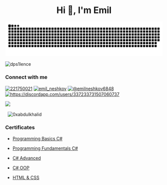 <h1 align="center">Hi 👋, I'm Emil</h1>

<div align="center">
  <img  src="https://github.com/1999AZZAR/1999AZZAR/blob/main/resources/img/grid-snake.svg"
       alt="snake" />
</div>

<p align="left"> <img src="https://komarev.com/ghpvc/?username=ElectronicBg&label=Profile%20views&color=0e75b6&style=flat" alt="dps1lence" /> </p>

<h3 align="left">Connect with me</h3>
<p align="left">
<a href="https://stackoverflow.com/users/22175002/emil-neshkov?tab=profile" target="blank"><img align="center" src="https://raw.githubusercontent.com/rahuldkjain/github-profile-readme-generator/master/src/images/icons/Social/stack-overflow.svg" alt="221750021" height="30" width="40" /></a>
<a href="https://www.instagram.com/emil_neshkov" target="blank"><img align="center" src="https://raw.githubusercontent.com/rahuldkjain/github-profile-readme-generator/master/src/images/icons/Social/instagram.svg" alt="emil_neshkov" height="30" width="40" /></a>
<a href="https://www.youtube.com/@emilneshkov6848" target="blank"><img align="center" src="https://raw.githubusercontent.com/rahuldkjain/github-profile-readme-generator/master/src/images/icons/Social/youtube.svg" alt="@emilneshkov6848" height="30" width="40" /></a>
<a href="https://discordapp.com/users/337233731507060737" target="blank"><img align="center" src="https://raw.githubusercontent.com/rahuldkjain/github-profile-readme-generator/master/src/images/icons/Social/discord.svg" alt="https://discordapp.com/users/337233731507060737" height="30" width="40" /></a>
</p>

<p>  <img src="https://github-readme-stats.vercel.app/api?username=ElectronicBg&include_all_commits=true&count_private=true&show_icons=true&line_height=20&title_color=7A7ADB&icon_color=2234AE&text_color=D3D3D3&bg_color=0,000000,130F40" width="450"/></p>

<p>&nbsp; <img src="https://github-readme-stats.vercel.app/api/top-langs?username=ElectronicBg&show_icons=true&locale=en&layout=compact&line_height=20&title_color=7A7ADB&icon_color=2234AE&text_color=D3D3D3&bg_color=0,000000,130F40" width="375"  alt="0xabdulkhalid"/></p>

<h3 align="left">Certificates</h3>

- [Programming Basics C#](https://softuni.bg/certificates/details/124145/f51baec3)

- [Programming Fundamentals C#](https://softuni.bg/certificates/details/139503/c6bc1683)

- [C# Advanced](https://softuni.bg/certificates/details/158097/463d9e76)

- [C# OOP](https://softuni.bg/certificates/details/168713/3b23e5ea)

- [HTML & CSS](https://softuni.bg/certificates/details/174904/3e8d31a4)
<!--
**ElectronicBg/ElectronicBg** is a ✨ _special_ ✨ repository because its `README.md` (this file) appears on your GitHub profile.

Here are some ideas to get you started:

- 🔭 I’m currently working on ...
- 🌱 I’m currently learning ...
- 👯 I’m looking to collaborate on ...
- 🤔 I’m looking for help with ...
- 💬 Ask me about ...
- 📫 How to reach me: ...
- 😄 Pronouns: ...
- ⚡ Fun fact: ...
-->
